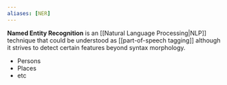 ```yaml
---
aliases: [NER]
---
```


__Named Entity Recognition__ is an [[Natural Language Processing|NLP]] technique that could be understood as [[part-of-speech tagging]] although it strives to detect certain features beyond syntax morphology.

- Persons
- Places
- etc